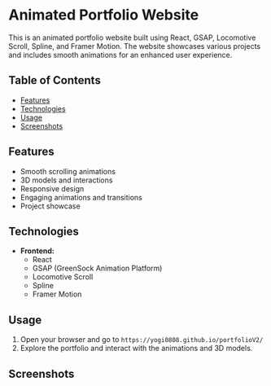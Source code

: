 # Animated Portfolio Website

This is an animated portfolio website built using React, GSAP, Locomotive Scroll, Spline, and Framer Motion. The website showcases various projects and includes smooth animations for an enhanced user experience.

## Table of Contents

- [Features](#features)
- [Technologies](#technologies)
- [Usage](#usage)
- [Screenshots](#screenshots)

## Features

- Smooth scrolling animations
- 3D models and interactions
- Responsive design
- Engaging animations and transitions
- Project showcase

## Technologies

- **Frontend:**
  - React
  - GSAP (GreenSock Animation Platform)
  - Locomotive Scroll
  - Spline
  - Framer Motion

## Usage

1. Open your browser and go to `https://yogi0808.github.io/portfolioV2/`
2. Explore the portfolio and interact with the animations and 3D models.

## Screenshots
